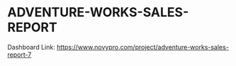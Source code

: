 # ADVENTURE-WORKS-SALES-REPORT

Dashboard Link: https://www.novypro.com/project/adventure-works-sales-report-7
